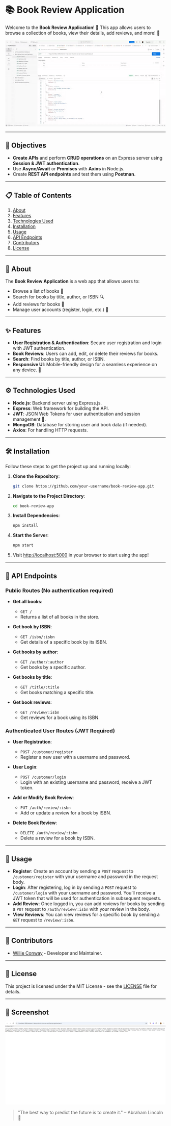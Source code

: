 # 📚 Book Review Application

Welcome to the **Book Review Application**! 🎉 This app allows users to browse a collection of books, view their details, add reviews, and more! 🚀


![Postman](https://github.com/Willie-Conway/Book-Review-Application/blob/a5c73b986fb3ea1d4d8e9f53ac47542afb16431c/Screenshots/Postman.gif)

---

## 🎯 Objectives

- **Create APIs** and perform **CRUD operations** on an Express server using **Session & JWT authentication**.
- Use **Async/Await** or **Promises** with **Axios** in Node.js.
- Create **REST API endpoints** and test them using **Postman**.

---

## 📋 Table of Contents

1. [About](#about)
2. [Features](#features)
3. [Technologies Used](#technologies-used)
4. [Installation](#installation)
5. [Usage](#usage)
6. [API Endpoints](#api-endpoints)
7. [Contributors](#contributors)
8. [License](#license)

---

## 🧐 About

The **Book Review Application** is a web app that allows users to:
- Browse a list of books 📖
- Search for books by title, author, or ISBN 🔍
- Add reviews for books 📝
- Manage user accounts (register, login, etc.) 🔑

---

## ✨ Features

- **User Registration & Authentication**: Secure user registration and login with JWT authentication.
- **Book Reviews**: Users can add, edit, or delete their reviews for books.
- **Search**: Find books by title, author, or ISBN.
- **Responsive UI**: Mobile-friendly design for a seamless experience on any device. 📱

---

## ⚙️ Technologies Used

- **Node.js**: Backend server using Express.js.
- **Express**: Web framework for building the API.
- **JWT**: JSON Web Tokens for user authentication and session management 🔐.
- **MongoDB**: Database for storing user and book data (if needed).
- **Axios**: For handling HTTP requests.

---

## 🛠️ Installation

Follow these steps to get the project up and running locally:

1. **Clone the Repository**:
    ```bash
    git clone https://github.com/your-username/book-review-app.git
    ```

2. **Navigate to the Project Directory**:
    ```bash
    cd book-review-app
    ```

3. **Install Dependencies**:
    ```bash
    npm install
    ```

4. **Start the Server**:
    ```bash
    npm start
    ```

5. Visit [http://localhost:5000](http://localhost:5000) in your browser to start using the app!

---

## 📑 API Endpoints

### Public Routes (No authentication required)

- **Get all books**:
    - `GET /`
    - Returns a list of all books in the store.

- **Get book by ISBN**:
    - `GET /isbn/:isbn`
    - Get details of a specific book by its ISBN.

- **Get books by author**:
    - `GET /author/:author`
    - Get books by a specific author.

- **Get books by title**:
    - `GET /title/:title`
    - Get books matching a specific title.

- **Get book reviews**:
    - `GET /review/:isbn`
    - Get reviews for a book using its ISBN.

### Authenticated User Routes (JWT Required)

- **User Registration**:
    - `POST /customer/register`
    - Register a new user with a username and password.

- **User Login**:
    - `POST /customer/login`
    - Login with an existing username and password, receive a JWT token.

- **Add or Modify Book Review**:
    - `PUT /auth/review/:isbn`
    - Add or update a review for a book by ISBN.

- **Delete Book Review**:
    - `DELETE /auth/review/:isbn`
    - Delete a review for a book by ISBN.

---

## 🚀 Usage

- **Register**: Create an account by sending a `POST` request to `/customer/register` with your username and password in the request body.
- **Login**: After registering, log in by sending a `POST` request to `/customer/login` with your username and password. You’ll receive a JWT token that will be used for authentication in subsequent requests.
- **Add Review**: Once logged in, you can add reviews for books by sending a `PUT` request to `/auth/review/:isbn` with your review in the body.
- **View Reviews**: You can view reviews for a specific book by sending a `GET` request to `/review/:isbn`.

---

## 🤝 Contributors

- [Willie Conway](https://github.com/Willie-Conway) - Developer and Maintainer.

---

## 📝 License

This project is licensed under the MIT License - see the [LICENSE](LICENSE) file for details.

---

## 📌 Screenshot

![Book Review App](https://github.com/Willie-Conway/Book-Review-Application/blob/48c5811c90a39fc62686f78e9561991fa4b36170/Screenshots/REST%20API%20Server.png)

> "The best way to predict the future is to create it." – Abraham Lincoln 🌟
